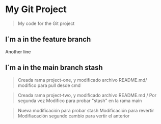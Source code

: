 # My Git Project

>My code for the Git project

## I´m a in the feature branch

Another line
## I´m a in the main branch stash

>Creada rama project-one, y modificado archivo README.md/ modifico para pull desde cmd



>Creada rama project-two, y modificado archivo README.md / Por segunda vez
>Modifico para probar "stash" en la rama main

>Nueva modificación para probar stash
>Modificación para revertir
>Modifiacación segundo cambio para vertir el anterior